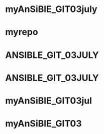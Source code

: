 # myAnSiBlE_GIT03july
# myrepo
# ANSIBLE_GIT_03JULY
# ANSIBLE_GIT_03JULY
# myAnSiBlE_GIT03jul
# myAnSiBlE_GIT03
